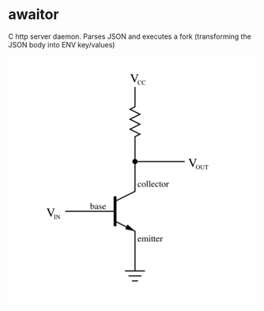 # awaitor

C http server daemon. Parses JSON and executes a fork (transforming the JSON body into ENV key/values)

![just_like_this](this_is.png)
